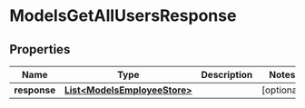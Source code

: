 

# ModelsGetAllUsersResponse

## Properties

Name | Type | Description | Notes
------------ | ------------- | ------------- | -------------
**response** | [**List&lt;ModelsEmployeeStore&gt;**](ModelsEmployeeStore.md) |  |  [optional]



